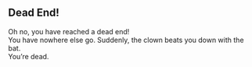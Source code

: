 ## Dead End!  
Oh no, you have reached a dead end!  
You have nowhere else go. Suddenly, the clown beats you down with the bat.  
You’re dead.